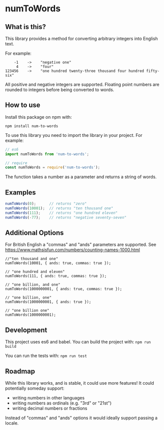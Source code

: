# numToWords
## What is this? 
This library provides a method for converting arbitrary integers into English text. 

For example:
```
    -1    ->    "negative one"
     4    ->    "four"
123456    ->    "one hundred twenty-three thousand four hundred fifty-six"
```

All positive and negative integers are supported. Floating point numbers are rounded to integers
before being converted to words.

## How to use
Install this package on npm with:
```
npm install num-to-words
```


To use this library you need to import the library in your project. For example:
```javascript
// es6
import numToWords from 'num-to-words';

// require
const numToWords = require('num-to-words');
```

The function takes a number as a parameter and returns a string of words.

## Examples
```javascript
numToWords(0);      // returns "zero"
numToWords(10001);  // returns "ten thousand one"
numToWords(111);    // returns "one hundred eleven"
numToWords(-77);    // returns "negative seventy-seven"
```

## Additional Options
For British English a "commas" and "ands" parameters are supported. See https://www.mathsisfun.com/numbers/counting-names-1000.html

```
//"ten thousand and one"
numToWords(10001, { ands: true, commas: true });

// "one hundred and eleven"
numToWords(111, { ands: true, commas: true });

// "one billion, and one"
numToWords(1000000001, { ands: true, commas: true }); 

// "one billion, one"
numToWords(1000000001, { ands: true }); 

// "one billion one"
numToWords(1000000001); 
```


## Development
This project uses es6 and babel. You can build the project with: `npm run build`

You can run the tests with: `npm run test`

## Roadmap
While this library works, and is stable, it could use more features! It could potentially someday support:
- writing numbers in other languages 
- writing numbers as ordinals (e.g. "3rd" or "21st")
- writing decimal numbers or fractions

Instead of "commas" and "ands" options it would ideally support passing a locale.
